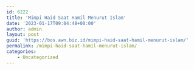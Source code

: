 ```yaml
---
id: 6222
title: 'Mimpi Haid Saat Hamil Menurut Islam'
date: '2023-01-17T09:04:48+00:00'
author: admin
layout: post
guid: 'https://bos.awn.biz.id/mimpi-haid-saat-hamil-menurut-islam/'
permalink: /mimpi-haid-saat-hamil-menurut-islam/
categories:
    - Uncategorized
---
```


